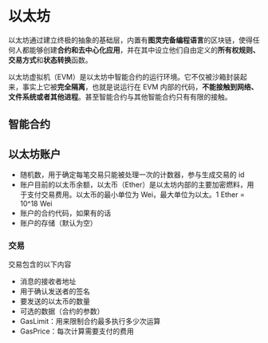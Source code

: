 # 以太坊

以太坊通过建立终极的抽象的基础层，内置有**图灵完备编程语言**的区块链，使得任何人都能够创建**合约和去中心化应用**，并在其中设立他们自由定义的**所有权规则、交易方式**和**状态转换**函数。

以太坊虚拟机（EVM）是以太坊中智能合约的运行环境。它不仅被沙箱封装起来，事实上它被**完全隔离**，也就是说运行在 EVM 内部的代码，**不能接触到网络、文件系统或者其他进程**。甚至智能合约与其他智能合约只有有限的接触。

## 智能合约

## 以太坊账户

- 随机数，用于确定每笔交易只能被处理一次的计数器，参与生成交易的 id
- 账户目前的以太币余额，以太币（Ether）是以太坊内部的主要加密燃料，用于支付交易费用。以太币的最小单位为 Wei，最大单位为以太。1 Ether = 10^18 Wei
- 账户的合约代码，如果有的话
- 账户的存储（默认为空）

### 交易

交易包含的以下内容

- 消息的接收者地址
- 用于确认发送者的签名
- 要发送的以太币的数量
- 可选的数据（合约的参数）
- GasLimit：用来限制合约最多执行多少次运算
- GasPrice：每次计算需要支付的费用
